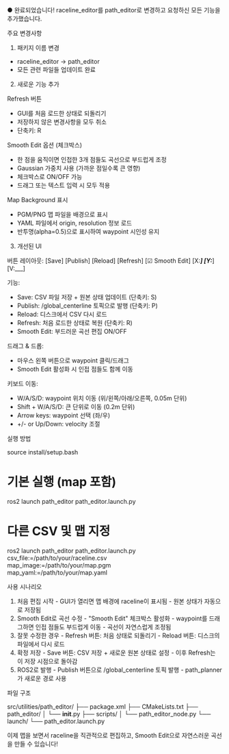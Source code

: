 ● 완료되었습니다! raceline_editor를 path_editor로 변경하고 요청하신 모든
  기능을 추가했습니다.

  주요 변경사항

  1. 패키지 이름 변경

  - raceline_editor → path_editor
  - 모든 관련 파일들 업데이트 완료

  2. 새로운 기능 추가

  Refresh 버튼

  - GUI를 처음 로드한 상태로 되돌리기
  - 저장하지 않은 변경사항을 모두 취소
  - 단축키: R

  Smooth Edit 옵션 (체크박스)

  - 한 점을 움직이면 인접한 3개 점들도 곡선으로 부드럽게 조정
  - Gaussian 가중치 사용 (가까운 점일수록 큰 영향)
  - 체크박스로 ON/OFF 가능
  - 드래그 또는 텍스트 입력 시 모두 적용

  Map Background 표시

  - PGM/PNG 맵 파일을 배경으로 표시
  - YAML 파일에서 origin, resolution 정보 로드
  - 반투명(alpha=0.5)으로 표시하여 waypoint 시인성 유지

  3. 개선된 UI

  버튼 레이아웃:
  [Save] [Publish] [Reload] [Refresh] [☑ Smooth Edit] [X:___] [Y:___]
  [V:___]

  기능:
  - Save: CSV 파일 저장 + 원본 상태 업데이트 (단축키: S)
  - Publish: /global_centerline 토픽으로 발행 (단축키: P)
  - Reload: 디스크에서 CSV 다시 로드
  - Refresh: 처음 로드한 상태로 복원 (단축키: R)
  - Smooth Edit: 부드러운 곡선 편집 ON/OFF

  드래그 & 드롭:
  - 마우스 왼쪽 버튼으로 waypoint 클릭/드래그
  - Smooth Edit 활성화 시 인접 점들도 함께 이동

  키보드 이동:
  - W/A/S/D: waypoint 위치 이동 (위/왼쪽/아래/오른쪽, 0.05m 단위)
  - Shift + W/A/S/D: 큰 단위로 이동 (0.2m 단위)
  - Arrow keys: waypoint 선택 (좌/우)
  - +/- or Up/Down: velocity 조절

  실행 방법

  source install/setup.bash

  # 기본 실행 (map 포함)
  ros2 launch path_editor path_editor.launch.py

  # 다른 CSV 및 맵 지정
  ros2 launch path_editor path_editor.launch.py \
    csv_file:=/path/to/your/raceline.csv \
    map_image:=/path/to/your/map.pgm \
    map_yaml:=/path/to/your/map.yaml

  사용 시나리오

  1. 처음 편집 시작
    - GUI가 열리면 맵 배경에 raceline이 표시됨
    - 원본 상태가 자동으로 저장됨
  2. Smooth Edit로 곡선 수정
    - "Smooth Edit" 체크박스 활성화
    - waypoint를 드래그하면 인접 점들도 부드럽게 이동
    - 곡선이 자연스럽게 조정됨
  3. 잘못 수정한 경우
    - Refresh 버튼: 처음 상태로 되돌리기
    - Reload 버튼: 디스크의 파일에서 다시 로드
  4. 확정 저장
    - Save 버튼: CSV 저장 + 새로운 원본 상태로 설정
    - 이후 Refresh는 이 저장 시점으로 돌아감
  5. ROS2로 발행
    - Publish 버튼으로 /global_centerline 토픽 발행
    - path_planner가 새로운 경로 사용

  파일 구조

  src/utilities/path_editor/
  ├── package.xml
  ├── CMakeLists.txt
  ├── path_editor/
  │   └── __init__.py
  ├── scripts/
  │   └── path_editor_node.py
  └── launch/
      └── path_editor.launch.py

  이제 맵을 보면서 raceline을 직관적으로 편집하고, Smooth Edit으로
  자연스러운 곡선을 만들 수 있습니다!
